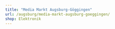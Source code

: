 ```yaml
---
title: "Media Markt Augsburg-Göggingen"
url: /augsburg/media-markt-augsburg-goeggingen/
shop: Elektronik
---
```

